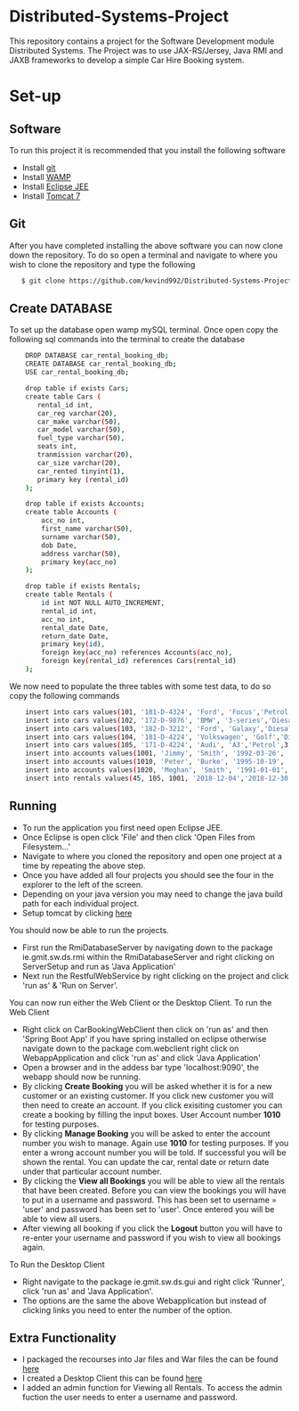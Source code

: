 # Distributed-Systems-Project
This repository contains a project for the Software Development module Distributed Systems. The Project was to use JAX-RS/Jersey, Java RMI and JAXB frameworks to develop a simple Car Hire Booking system.

# Set-up
## Software
To run this project it is recommended that you install the following software
- Install [git](https://git-scm.com/)
- Install [WAMP](https://sourceforge.net/projects/wampserver/)
- Install [Eclipse JEE](https://www.eclipse.org/downloads/packages/release/2018-09/r/eclipse-ide-java-ee-developers)
- Install [Tomcat 7](https://tomcat.apache.org/download-70.cgi)
## Git
After you have completed installing the above software you can now clone down the repository. To do so open a terminal and navigate to where you wish to clone the repository and type the following
```sh
   $ git clone https://github.com/kevind992/Distributed-Systems-Project.git
``` 
## Create DATABASE
To set up the database open wamp mySQL terminal. Once open copy the following sql commands into the terminal to create the database
```sh
    DROP DATABASE car_rental_booking_db;
    CREATE DATABASE car_rental_booking_db;
    USE car_rental_booking_db;

    drop table if exists Cars;
    create table Cars (
       rental_id int,
       car_reg varchar(20),
       car_make varchar(50),
       car_model varchar(50),
       fuel_type varchar(50),
       seats int,
       tranmission varchar(20),
       car_size varchar(20),
       car_rented tinyint(1),
       primary key (rental_id)
    );

    drop table if exists Accounts;
    create table Accounts (
        acc_no int,
        first_name varchar(50),
        surname varchar(50),
        dob Date,
        address varchar(50),
        primary key(acc_no)
    );

    drop table if exists Rentals;
    create table Rentals (
        id int NOT NULL AUTO_INCREMENT,
        rental_id int,
        acc_no int,
        rental_date Date,
        return_date Date,
        primary key(id),
        foreign key(acc_no) references Accounts(acc_no),
        foreign key(rental_id) references Cars(rental_id)
    );
``` 
We now need to populate the three tables with some test data, to do so copy the following commands
```sh
    insert into cars values(101, '181-D-4324', 'Ford', 'Focus','Petrol',5,'Manual','Medium',0);
    insert into cars values(102, '172-D-9876', 'BMW', '3-series','Diesal',5,'Manual','Medium',0);
    insert into cars values(103, '182-D-3212', 'Ford', 'Galaxy','Diesal',5,'Automatic','Large',0);
    insert into cars values(104, '181-D-4224', 'Volkswagen', 'Golf','Diesal',5,'Manual','Medium',0);
    insert into cars values(105, '171-D-4224', 'Audi', 'A3','Petrol',3,'Manual','Small',0);
    insert into accounts values(1001, 'Jimmy', 'Smith', '1992-03-26', 'Co. Galway');
    insert into accounts values(1010, 'Peter', 'Burke', '1995-10-19', 'Claregalway, Co. Galway');
    insert into accounts values(1020, 'Meghan', 'Smith', '1991-01-01', 'Oranmore, Co. Galway');
    insert into rentals values(45, 105, 1001, '2018-12-04','2018-12-30');
```
## Running
- To run the application you first need open Eclipse JEE. 
- Once Eclipse is open click 'File' and then click 'Open Files from Filesystem...'
- Navigate to where you cloned the repository and open one project at a time by repeating the above step. 
- Once you have added all four projects you should see the four in the explorer to the left of the screen.
- Depending on your java version you may need to change the java build path for each individual project.
- Setup tomcat by clicking [here](https://help.eclipse.org/neon/index.jsp?topic=%2Forg.eclipse.stardust.docs.wst%2Fhtml%2Fwst-integration%2Fconfiguration.html)

You should now be able to run the projects. 
- First run the RmiDatabaseServer by navigating down to the package ie.gmit.sw.ds.rmi within the RmiDatabaseServer and right clicking on ServerSetup and run as 'Java Application'
- Next run the RestfulWebService by right clicking on the project and click 'run as' & 'Run on Server'.

You can now run either the Web Client or the Desktop Client. To run the Web Client 
- Right click on CarBookingWebClient then click on 'run as' and then 'Spring Boot App' if you have spring installed on eclipse otherwise navigate down to the package com.webclient right click on WebappApplication and click 'run as' and click 'Java Application' 
- Open a browser and in the addess bar type 'localhost:9090', the webapp should now be running. 
- By clicking **Create Booking** you will be asked whether it is for a new customer or an existing customer. If you click new customer you will then need to create an account. If you click exisiting customer you can create a booking by filling the input boxes. User Account number **1010** for testing purposes.
- By clicking **Manage Booking** you will be asked to enter the account number you wish to manage. Again use **1010** for testing purposes. If you enter a wrong account number you will be told. If successful you will be shown the rental. You can update the car, rental date or return date under that particular account number.
- By clicking the **View all Bookings** you will be able to view all the rentals that have been created. Before you can view the bookings you will have to put in a username and password. This has been set to username = 'user' and password has been set to 'user'. Once entered you will be able to view all users.
- After viewing all booking if you click the **Logout** button you will have to re-enter your username and password if you wish to view all bookings again. 

To Run the Desktop Client 
- Right navigate to the package ie.gmit.sw.ds.gui and right click 'Runner', click 'run as' and 'Java Application'.
- The options are the same the above Webapplication but instead of clicking links you need to enter the number of the option. 

## Extra Functionality
- I packaged the recourses into Jar files and War files the can be found [here](https://github.com/kevind992/Distributed-Systems-Project/tree/master/JAR-WAR)
- I created a Desktop Client this can be found [here](https://github.com/kevind992/Distributed-Systems-Project/tree/master/DesktopClient)
- I added an admin function for Viewing all Rentals. To access the admin fuction the user needs to enter a username and password.
